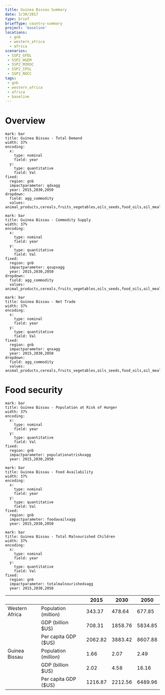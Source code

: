 ```yaml
---
title: Guinea Bissau Summary
date: 3/30/2017
type: brief
briefType: country-summary
project: 'baseline'
locations:
  - gnb
  - western_africa
  - africa
scenarios:
 - SSP2_GFDL
 - SSP2_HGEM
 - SSP2_MIROC
 - SSP2_IPSL
 - SSP2_NOCC
tags:
 - gnb
 - western_africa
 - africa
 - baseline
---
```

# Overview 

```chart
mark: bar
title: Guinea Bissau - Total Demand
width: 37%
encoding:
  x:
    type: nominal
    field: year
  y:
    type: quantitative
    field: Val
fixed:
  region: gnb
  impactparameter: qdxagg
  year: 2015,2030,2050
dropdown:
  field: agg_commodity
  values: animal_products,cereals,fruits_vegetables,oils_seeds,food_oils,oil_meals,other,pulses,roots_tubers,sugar
```

```chart
mark: bar
title: Guinea Bissau - Commodity Supply
width: 37%
encoding:
  x:
    type: nominal
    field: year
  y:
    type: quantitative
    field: Val
fixed:
  region: gnb
  impactparameter: qsupxagg
  year: 2015,2030,2050
dropdown:
  field: agg_commodity
  values: animal_products,cereals,fruits_vegetables,oils_seeds,food_oils,oil_meals,other,pulses,roots_tubers,sugar
```

```chart
mark: bar
title: Guinea Bissau - Net Trade
width: 37%
encoding:
  x:
    type: nominal
    field: year
  y:
    type: quantitative
    field: Val
fixed:
  region: gnb
  impactparameter: qnxagg
  year: 2015,2030,2050
dropdown:
  field: agg_commodity
  values: animal_products,cereals,fruits_vegetables,oils_seeds,food_oils,oil_meals,other,pulses,roots_tubers,sugar
```

# Food security

```chart
mark: bar
title: Guinea Bissau - Population at Risk of Hunger
width: 37%
encoding:
  x:
    type: nominal
    field: year
  y:
    type: quantitative
    field: Val
fixed:
  region: gnb
  impactparameter: populationatriskxagg
  year: 2015,2030,2050
```

```chart
mark: bar
title: Guinea Bissau - Food Availability
width: 37%
encoding:
  x:
    type: nominal
    field: year
  y:
    type: quantitative
    field: Val
fixed:
  region: gnb
  impactparameter: foodavailxagg
  year: 2015,2030,2050
```

```chart
mark: bar
title: Guinea Bissau - Total Malnourished Children
width: 37%
encoding:
  x:
    type: nominal
    field: year
  y:
    type: quantitative
    field: Val
fixed:
  region: gnb
  impactparameter: totalmalnourishedxagg
  year: 2015,2030,2050
```

|   |   | 2015 | 2030 | 2050 |
|---|---|---|---|---|
| Western Africa | Population (million) | 343.37 | 478.64 | 677.85 |
|  | GDP (billion $US) | 708.31 | 1858.76 | 5834.85 |
|  | Per capita GDP ($US) | 2062.82 | 3883.42 | 8607.88 |
| Guinea Bissau | Population (million) | 1.66 | 2.07 | 2.49 |
|  | GDP (billion $US) | 2.02 | 4.58 | 16.16 |
|  | Per capita GDP ($US) | 1216.87| 2212.56| 6489.96|